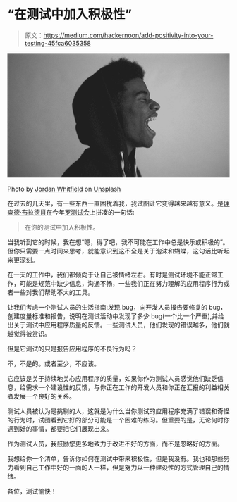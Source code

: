 # “在测试中加入积极性”

> 原文：<https://medium.com/hackernoon/add-positivity-into-your-testing-45fca6035358>

![](img/a698746d566e76947f8cf2151776f51c.png)

Photo by [Jordan Whitfield](https://unsplash.com/photos/EE37cARLG4M?utm_source=unsplash&utm_medium=referral&utm_content=creditCopyText) on [Unsplash](https://unsplash.com/search/photos/laugh?utm_source=unsplash&utm_medium=referral&utm_content=creditCopyText)

在过去的几天里，有一些东西一直困扰着我，我试图让它变得越来越有意义。是[理查德·布拉德肖](https://twitter.com/FriendlyTester)在今年[罗测试会](https://romaniatesting.ro/)上拼凑的一句话:

> 在你的测试中加入积极性。

当我听到它的时候，我在想“嗯，得了吧，我不可能在工作中总是快乐或积极的”。但你只需要一点时间来思考，就能意识到这不全是关于泡沫和蝴蝶，这句话比听起来更深刻。

在一天的工作中，我们都倾向于让自己被情绪左右。有时是测试环境不能正常工作，可能是规范中缺少信息，沟通不畅，一些我们正在努力理解的应用程序行为或者一些对我们帮助不大的工具。

让我们考虑一个测试人员的生活指南:发现 bug，向开发人员报告要修复的 bug，创建度量标准和报告，说明在测试活动中发现了多少 bug(一个比一个严重),并给出关于测试中应用程序质量的反馈。一些测试人员，他们发现的错误越多，他们就越觉得被赏识。

但是它测试的只是报告应用程序的不良行为吗？

不，不是的。或者至少，不应该。

它应该是关于持续地关心应用程序的质量，如果你作为测试人员感觉他们缺乏信息，给需求一个建设性的反馈，与你正在工作的开发人员和你正在汇报的利益相关者发展一个良好的关系。

测试人员被认为是挑剔的人，这就是为什么当你测试的应用程序充满了错误和奇怪的行为时，试图看到它好的部分可能是一个困难的练习。但重要的是，无论何时你遇到好的事情，都要把它们展现出来。

作为测试人员，我鼓励您更多地致力于改进不好的方面，而不是忽略好的方面。

我想给你一个清单，告诉你如何在测试中带来积极性，但是我没有。我也和那些努力看到自己工作中好的一面的人一样，但是努力以一种建设性的方式管理自己的情绪。

各位，测试愉快！